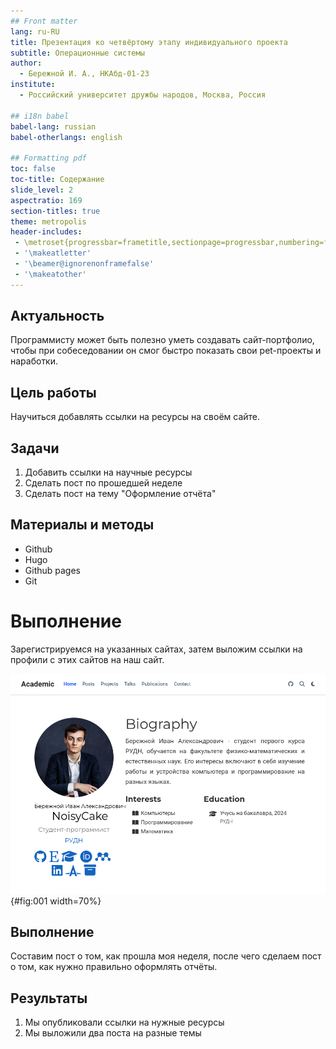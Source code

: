 ```yaml
---
## Front matter
lang: ru-RU
title: Презентация ко четвёртому этапу индивидуального проекта
subtitle: Операционные системы
author:
  - Бережной И. А., НКАбд-01-23
institute:
  - Российский университет дружбы народов, Москва, Россия

## i18n babel
babel-lang: russian
babel-otherlangs: english

## Formatting pdf
toc: false
toc-title: Содержание
slide_level: 2
aspectratio: 169
section-titles: true
theme: metropolis
header-includes:
 - \metroset{progressbar=frametitle,sectionpage=progressbar,numbering=fraction}
 - '\makeatletter'
 - '\beamer@ignorenonframefalse'
 - '\makeatother'
---
```


## Актуальность

Программисту может быть полезно уметь создавать сайт-портфолио, чтобы при собеседовании он смог быстро показать свои pet-проекты и наработки.

## Цель работы

Научиться добавлять ссылки на ресурсы на своём сайте.

## Задачи

1. Добавить ссылки на научные ресурсы
2. Сделать пост по прошедшей неделе
3. Сделать пост на тему "Оформление отчёта"

## Материалы и методы

- Github
- Hugo
- Github pages
- Git

# Выполнение

Зарегистрируемся на указанных сайтах, затем выложим ссылки на профили с этих сайтов на наш сайт.

![](image/10.jpg){#fig:001 width=70%}

## Выполнение

Составим пост о том, как прошла моя неделя, после чего сделаем пост о том, как нужно правильно оформлять отчёты.

## Результаты
1. Мы опубликовали ссылки на нужные ресурсы
2. Мы выложили два поста на разные темы
